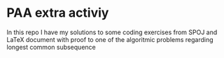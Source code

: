 # PAA extra activiy
In this repo I have my solutions to some coding exercises from SPOJ and LaTeX document with proof to one of the algoritmic problems regarding longest common subsequence
